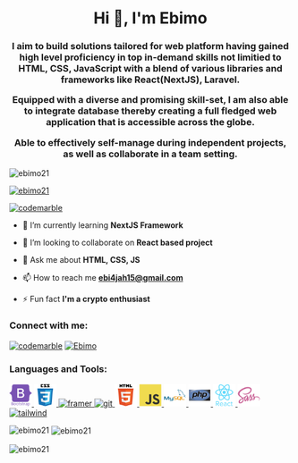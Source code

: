 <!--
**Ebimo21/Ebimo21** is a ✨ _special_ ✨ repository because its `README.md` (this file) appears on your GitHub profile.

Here are some ideas to get you started:

- 🔭 I’m currently working on ...
- 🌱 I’m currently learning ...
- 👯 I’m looking to collaborate on ...
- 🤔 I’m looking for help with ...
- 💬 Ask me about ...
- 📫 How to reach me: ...
- 😄 Pronouns: ...
- ⚡ Fun fact: ...
-->

<h1 align="center">Hi 👋, I'm Ebimo</h1>
<h3 align="center">
I aim to build solutions tailored for web platform having gained high level proficiency in top in-demand skills not limitied to HTML, CSS, JavaScript with a blend of various libraries and frameworks like React(NextJS), Laravel. 
  <br />

Equipped with a diverse and promising skill-set, I am also able to integrate database thereby creating a full fledged web application that is accessible across the globe.
  <br />

Able to effectively self-manage during independent projects, as well as collaborate in a team setting.</h3>

<p align="left"> <img src="https://komarev.com/ghpvc/?username=ebimo21&label=Profile%20views&color=0e75b6&style=flat" alt="ebimo21" /> </p>

<p align="left"> <a href="https://github.com/ryo-ma/github-profile-trophy"><img src="https://github-profile-trophy.vercel.app/?username=ebimo21" alt="ebimo21" /></a> </p>

<p align="left"> <a href="https://twitter.com/codemarble" target="blank"><img src="https://img.shields.io/twitter/follow/codemarble?logo=twitter&style=for-the-badge" alt="codemarble" /></a> </p>

- 🌱 I’m currently learning **NextJS Framework**

- 👯 I’m looking to collaborate on **React based project**

- 💬 Ask me about **HTML, CSS, JS**

- 📫 How to reach me **ebi4jah15@gmail.com**

- ⚡ Fun fact **I'm a crypto enthusiast**

<h3 align="left">Connect with me:</h3>
<p align="left">
<a href="https://twitter.com/codemarble" target="blank"><img align="center" src="https://raw.githubusercontent.com/rahuldkjain/github-profile-readme-generator/master/src/images/icons/Social/twitter.svg" alt="codemarble" height="30" width="40" /></a>
<a href="https://discord.gg/Ebimo" target="blank"><img align="center" src="https://raw.githubusercontent.com/rahuldkjain/github-profile-readme-generator/master/src/images/icons/Social/discord.svg" alt="Ebimo" height="30" width="40" /></a>
</p>

<h3 align="left">Languages and Tools:</h3>
<p align="left"> <a href="https://getbootstrap.com" target="_blank" rel="noreferrer"> <img src="https://raw.githubusercontent.com/devicons/devicon/master/icons/bootstrap/bootstrap-plain-wordmark.svg" alt="bootstrap" width="40" height="40"/> </a> <a href="https://www.w3schools.com/css/" target="_blank" rel="noreferrer"> <img src="https://raw.githubusercontent.com/devicons/devicon/master/icons/css3/css3-original-wordmark.svg" alt="css3" width="40" height="40"/> </a> <a href="https://www.framer.com/" target="_blank" rel="noreferrer"> <img src="https://www.vectorlogo.zone/logos/framer/framer-icon.svg" alt="framer" width="40" height="40"/> </a> <a href="https://git-scm.com/" target="_blank" rel="noreferrer"> <img src="https://www.vectorlogo.zone/logos/git-scm/git-scm-icon.svg" alt="git" width="40" height="40"/> </a> <a href="https://www.w3.org/html/" target="_blank" rel="noreferrer"> <img src="https://raw.githubusercontent.com/devicons/devicon/master/icons/html5/html5-original-wordmark.svg" alt="html5" width="40" height="40"/> </a> <a href="https://developer.mozilla.org/en-US/docs/Web/JavaScript" target="_blank" rel="noreferrer"> <img src="https://raw.githubusercontent.com/devicons/devicon/master/icons/javascript/javascript-original.svg" alt="javascript" width="40" height="40"/> </a> <a href="https://www.mysql.com/" target="_blank" rel="noreferrer"> <img src="https://raw.githubusercontent.com/devicons/devicon/master/icons/mysql/mysql-original-wordmark.svg" alt="mysql" width="40" height="40"/> </a> <a href="https://www.php.net" target="_blank" rel="noreferrer"> <img src="https://raw.githubusercontent.com/devicons/devicon/master/icons/php/php-original.svg" alt="php" width="40" height="40"/> </a> <a href="https://reactjs.org/" target="_blank" rel="noreferrer"> <img src="https://raw.githubusercontent.com/devicons/devicon/master/icons/react/react-original-wordmark.svg" alt="react" width="40" height="40"/> </a> <a href="https://sass-lang.com" target="_blank" rel="noreferrer"> <img src="https://raw.githubusercontent.com/devicons/devicon/master/icons/sass/sass-original.svg" alt="sass" width="40" height="40"/> </a> <a href="https://tailwindcss.com/" target="_blank" rel="noreferrer"> <img src="https://www.vectorlogo.zone/logos/tailwindcss/tailwindcss-icon.svg" alt="tailwind" width="40" height="40"/> </a> </p>

<p><img align="left" src="https://github-readme-stats.vercel.app/api/top-langs?username=ebimo21&show_icons=true&locale=en&layout=compact" alt="ebimo21" /></p>

<p>&nbsp;<img align="center" src="https://github-readme-stats.vercel.app/api?username=ebimo21&show_icons=true&locale=en" alt="ebimo21" /></p>

<p><img align="center" src="https://github-readme-streak-stats.herokuapp.com/?user=ebimo21&" alt="ebimo21" /></p>

